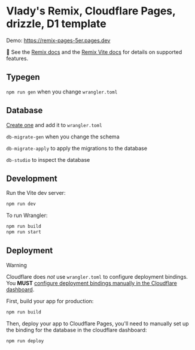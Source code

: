 # Vlady's Remix, Cloudflare Pages, drizzle, D1 template

Demo: https://remix-pages-5er.pages.dev

📖 See the [Remix docs](https://remix.run/docs) and the [Remix Vite docs](https://remix.run/docs/en/main/future/vite) for details on supported features.

## Typegen

`npm run gen` when you change `wrangler.toml`

## Database

[Create one](https://developers.cloudflare.com/d1/get-started/#3-create-a-database) and add it to `wrangler.toml`

`db-migrate-gen` when you change the schema

`db-migrate-apply` to apply the migrations to the database

`db-studio` to inspect the database

## Development

Run the Vite dev server:

```sh
npm run dev
```

To run Wrangler:

```sh
npm run build
npm run start
```

## Deployment

> [!WARNING]  
> Cloudflare does _not_ use `wrangler.toml` to configure deployment bindings.
> You **MUST** [configure deployment bindings manually in the Cloudflare dashboard][bindings].

First, build your app for production:

```sh
npm run build
```

Then, deploy your app to Cloudflare Pages, you'll need to manually set up the binding for the database in the cloudflare dashboard:

```sh
npm run deploy
```

[bindings]: https://developers.cloudflare.com/pages/functions/bindings/
